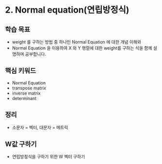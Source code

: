 # 2. Normal equation(연립방정식)
## 학습 목표
- weight 를 구하는 방법 중 하나인 Normal Equation 에 대한 개념 이해와
- Normal Equation 을 이용하여 X 와 Y 행렬에 대한 weight를 구하는 식을 함께 설명하며 공부합니다. 

## 핵심 키워드
- Normal Equation
- transpose matrix
- inverse matrix
- determinant

## 정리
- 소문자 = 벡터, 대문자 = 메트릭   


## W값 구하기
- 연립방정식을 구하기 위한 W 벡터 구하기
